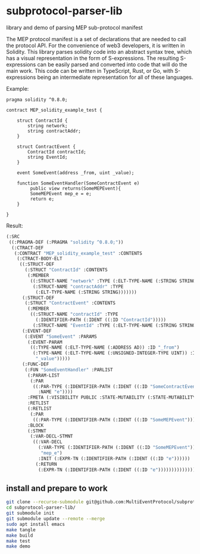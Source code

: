 # subprotocol-parser-lib
library and demo of parsing MEP sub-protocol manifest

The MEP protocol manifest is a set of declarations that are needed to call the protocol API. For the convenience of web3 developers, it is written in Solidity. This library parses solidity code into an abstract syntax tree, which has a visual representation in the form of S-expressions. The resulting S-expressions can be easily parsed and converted into code that will do the main work. This code can be written in TypeScript, Rust, or Go, with S-expressions being an intermediate representation for all of these languages.

Example:

```solidity
pragma solidity ^0.8.0;

contract MEP_solidity_example_test {

    struct ContractId {
        string network;
        string contractAddr;
    }

    struct ContractEvent {
        ContractId contractId;
        string EventId;
    }

    event SomeEvent(address _from, uint _value);

    function SomeEventHandler(SomeContractEvent e)
         public view returns(SomeMEPEvent){
         SomeMEPEvent mep_e = e;
         return e;
    }

}
```

Result:
```lisp
(:SRC
 ((:PRAGMA-DEF (:PRAGMA "solidity ^0.8.0;"))
  (:CTRACT-DEF
   (:CONTRACT "MEP_solidity_example_test" :CONTENTS
    (:CTRACT-BODY-ELT
     ((:STRUCT-DEF
       (:STRUCT "ContractId" :CONTENTS
        (:MEMBER
         ((:STRUCT-NAME "network" :TYPE (:ELT-TYPE-NAME (:STRING STRING)))
          (:STRUCT-NAME "contractAddr" :TYPE
           (:ELT-TYPE-NAME (:STRING STRING)))))))
      (:STRUCT-DEF
       (:STRUCT "ContractEvent" :CONTENTS
        (:MEMBER
         ((:STRUCT-NAME "contractId" :TYPE
           (:IDENTIFIER-PATH (:IDENT ((:ID "ContractId")))))
          (:STRUCT-NAME "EventId" :TYPE (:ELT-TYPE-NAME (:STRING STRING)))))))
      (:EVENT-DEF
       (:EVENT "SomeEvent" :PARAMS
        (:EVENT-PARAM
         ((:TYPE-NAME (:ELT-TYPE-NAME (:ADDRESS AD)) :ID "_from")
          (:TYPE-NAME (:ELT-TYPE-NAME (:UNSIGNED-INTEGER-TYPE UINT)) :ID
           "_value")))))
      (:FUNC-DEF
       (:FUN "SomeEventHandler" :PARLIST
        (:PARAM-LIST
         (:PAR
          ((:PAR-TYPE (:IDENTIFIER-PATH (:IDENT ((:ID "SomeContractEvent"))))
            :NAME "e"))))
        :FMETA (:VISIBILITY PUBLIC :STATE-MUTABILITY (:STATE-MUTABILITY VIEW))
        :RETLIST
        (:RETLIST
         (:PAR
          ((:PAR-TYPE (:IDENTIFIER-PATH (:IDENT ((:ID "SomeMEPEvent"))))))))
        :BLOCK
        (:STMNT
         (:VAR-DECL-STMNT
          ((:VAR-DECL
            (:VAR-TYPE (:IDENTIFIER-PATH (:IDENT ((:ID "SomeMEPEvent")))) :NAME
             "mep_e")
            :INIT (:EXPR-TN (:IDENTIFIER-PATH (:IDENT ((:ID "e"))))))
           (:RETURN
            (:EXPR-TN (:IDENTIFIER-PATH (:IDENT ((:ID "e")))))))))))))))))
```

## install and prepare to work
```sh
git clone --recurse-submodule git@github.com:MultiEventProtocol/subprotocol-parser-lib.git
cd subprotocol-parser-lib/
git submodule init
git submodule update --remote --merge
sudo apt install emacs
make tangle
make build
make test
make demo
```
